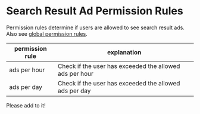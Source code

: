 # Search Result Ad Permission Rules

Permission rules determine if users are allowed to see search result ads. Also see [global permission rules](../README.md).

| permission rule  | explanation  |
|---|---|
| ads per hour  | Check if the user has exceeded the allowed ads per hour |
| ads per day  | Check if the user has exceeded the allowed ads per day |

Please add to it!
